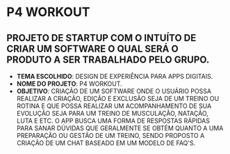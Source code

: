 # P4 WORKOUT

## PROJETO DE STARTUP COM O INTUÍTO DE CRIAR UM SOFTWARE O QUAL SERÁ O PRODUTO A SER TRABALHADO PELO GRUPO.
- **TEMA ESCOLHIDO**: DESIGN DE EXPERIÊNCIA PARA APPS DIGITAIS.
- **NOME DO PROJETO**: P4 WORKOUT.
- **OBJETIVO**: CRIAÇÃO DE UM SOFTWARE ONDE O USUÁRIO POSSA REALIZAR A CRIAÇÃO, EDIÇÃO E EXCLUSÃO SEJA DE UM TREINO OU ROTINA E QUE POSSA REALIZAR UM ACOMPANHAMENTO DE SUA EVOLUÇÃO SEJA PARA UM TREINO DE MUSCULAÇÃO, NATAÇÃO, LUTA E ETC. O APP BUSCA UMA FORMA DE RESPOSTAS RÁPIDAS PARA SANAR DÚVIDAS QUE GERALMENTE SE OBTÉM QUANTO A UMA PREPARAÇÃO OU GESTÃO DE UM TREINO, SENDO PROPOSTO A CRIAÇÃO DE UM CHAT BASEADO EM UM MODELO DE FAQ'S.
